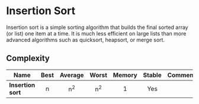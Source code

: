 # Insertion Sort

Insertion sort is a simple sorting algorithm that builds the final sorted array (or list) one item at a time. It is much less efficient on large lists than more advanced algorithms such as quicksort, heapsort, or merge sort.

## Complexity

| Name               | Best |    Average    |     Worst     | Memory | Stable | Comments |
|--------------------|:----:|:-------------:|:-------------:|:------:|:------:|:---------|
| **Insertion sort** |  n   | n<sup>2</sup> | n<sup>2</sup> |   1    |  Yes   |          |
